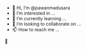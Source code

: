 - 👋 Hi, I’m @pawanmadusara
- 👀 I’m interested in ...
- 🌱 I’m currently learning ...
- 💞️ I’m looking to collaborate on ...
- 📫 How to reach me ...

<!---
pawanmadusara/pawanmadusara is a ✨ special ✨ repository because its `README.md` (this file) appears on your GitHub profile.
You can click the Preview link to take a look at your changes.
--->🤙
